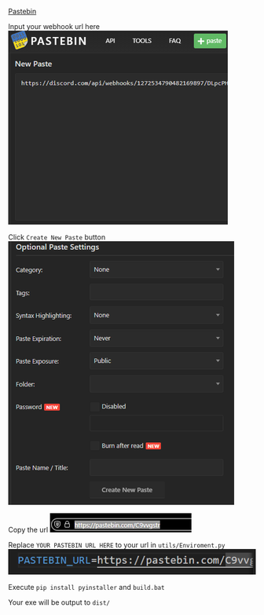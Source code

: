 [Pastebin](pastebin.com/)

Input your webhook url here
![input](images/image-2.png)

Click `Create New Paste` button
![click](images/image-3.png)

Copy the url
![copy](images/image-4.png)

Replace `YOUR PASTEBIN URL HERE` to your url in `utils/Enviroment.py`
![replace](images/image-5.png)

Execute `pip install pyinstaller` and `build.bat`

Your exe will be output to `dist/`